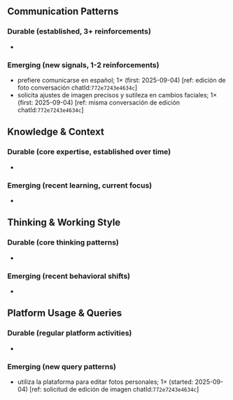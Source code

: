 ## Communication Patterns
### Durable (established, 3+ reinforcements)
- 

### Emerging (new signals, 1-2 reinforcements)
- prefiere comunicarse en español; 1× (first: 2025-09-04) [ref: edición de foto conversación chatId:`772e7243e4634c`]
- solicita ajustes de imagen precisos y sutileza en cambios faciales; 1× (first: 2025-09-04) [ref: misma conversación de edición chatId:`772e7243e4634c`]

## Knowledge & Context
### Durable (core expertise, established over time)
-

### Emerging (recent learning, current focus)
-

## Thinking & Working Style
### Durable (core thinking patterns)
-

### Emerging (recent behavioral shifts)
-

## Platform Usage & Queries
### Durable (regular platform activities)
-

### Emerging (new query patterns)
- utiliza la plataforma para editar fotos personales; 1× (started: 2025-09-04) [ref: solicitud de edición de imagen chatId:`772e7243e4634c`]